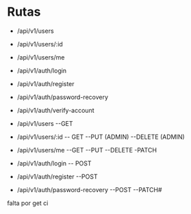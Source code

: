# Rutas

- /api/v1/users
- /api/v1/users/:id
- /api/v1/users/me
- /api/v1/auth/login
- /api/v1/auth/register
- /api/v1/auth/password-recovery
- /api/v1/auth/verify-account

- /api/v1/users
--GET 

- /api/v1/users/:id
-- GET 
--PUT (ADMIN)
--DELETE (ADMIN)

- /api/v1/users/me
--GET 
--PUT 
--DELETE
-PATCH

- /api/v1/auth/login
-- POST

- /api/v1/auth/register
--POST

- /api/v1/auth/password-recovery
--POST
--PATCH#

falta por get ci
